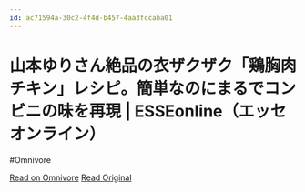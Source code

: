 ```yaml
---
id: ac71594a-30c2-4f4d-b457-4aa3fccaba01
---
```


# 山本ゆりさん絶品の衣ザクザク「鶏胸肉チキン」レシピ。簡単なのにまるでコンビニの味を再現 | ESSEonline（エッセ オンライン）
#Omnivore

[Read on Omnivore](https://omnivore.app/me/ess-eonline-18f6cb9586c)
[Read Original](https://esse-online.jp/articles/-/27787)


